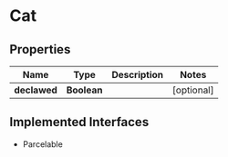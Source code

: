 

# Cat


## Properties

Name | Type | Description | Notes
------------ | ------------- | ------------- | -------------
**declawed** | **Boolean** |  |  [optional]


## Implemented Interfaces

* Parcelable


